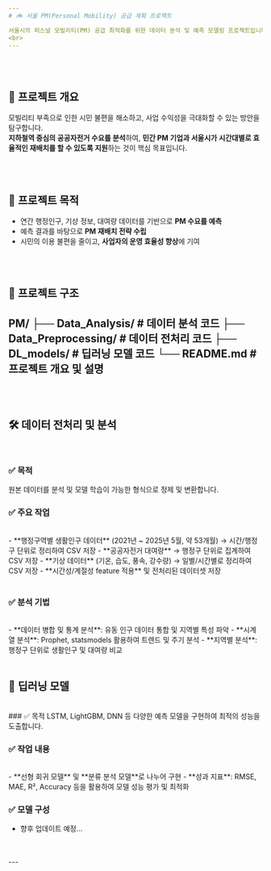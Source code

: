 ```yaml
---
# 🚲 서울 PM(Personal Mobility) 공급 계획 프로젝트

서울시의 퍼스널 모빌리티(PM) 공급 최적화를 위한 데이터 분석 및 예측 모델링 프로젝트입니다.
<br>
---
```

<br>
<br>

## 📌 프로젝트 개요

모빌리티 부족으로 인한 시민 불편을 해소하고, 사업 수익성을 극대화할 수 있는 방안을 탐구합니다.  
**지하철역 중심의 공공자전거 수요를 분석**하여, **민간 PM 기업과 서울시가 시간대별로 효율적인 재배치를 할 수 있도록 지원**하는 것이 핵심 목표입니다.

<br>
<br>

## 🎯 프로젝트 목적

- 연간 행정인구, 기상 정보, 대여량 데이터를 기반으로 **PM 수요를 예측**
- 예측 결과를 바탕으로 **PM 재배치 전략 수립**
- 시민의 이용 불편을 줄이고, **사업자의 운영 효율성 향상**에 기여

<br>
<br>

## 📁 프로젝트 구조
PM/ 
├── Data_Analysis/ # 데이터 분석 코드 
├── Data_Preprocessing/ # 데이터 전처리 코드 
├── DL_models/ # 딥러닝 모델 코드 
└── README.md # 프로젝트 개요 및 설명
---
<br>
<br>

## 🛠 데이터 전처리 및 분석
<br>

### ✅ 목적
원본 데이터를 분석 및 모델 학습이 가능한 형식으로 정제 및 변환합니다.

### ✅ 주요 작업
<br>
- **행정구역별 생활인구 데이터** (2021년 ~ 2025년 5월, 약 53개월) → 시간/행정구 단위로 정리하여 CSV 저장
- **공공자전거 대여량** → 행정구 단위로 집계하여 CSV 저장
- **기상 데이터** (기온, 습도, 풍속, 강수량) → 일별/시간별로 정리하여 CSV 저장
- **시간성/계절성 feature 적용** 및 전처리된 데이터셋 저장
<br>
<br>

### ✅ 분석 기법
<br>
- **데이터 병합 및 통계 분석**: 유동 인구 데이터 통합 및 지역별 특성 파악
- **시계열 분석**: Prophet, statsmodels 활용하여 트렌드 및 주기 분석
- **지역별 분석**: 행정구 단위로 생활인구 및 대여량 비교
<br>
<br>

## 🤖 딥러닝 모델
<br>
### ✅ 목적
LSTM, LightGBM, DNN 등 다양한 예측 모델을 구현하여 최적의 성능을 도출합니다.
<br>

### ✅ 작업 내용
<br>
- **선형 회귀 모델** 및 **분류 분석 모델**로 나누어 구현
- **성과 지표**: RMSE, MAE, R², Accuracy 등을 활용하여 모델 성능 평가 및 최적화
<br>

### ✅ 모델 구성
- 향후 업데이트 예정...
<br>
<br>
---
